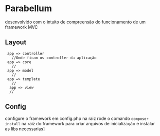 <head><link rel="stylesheet" href=""></head>

# Parabellum
  desenvolvido com o intuito de compreensão do funcionamento de um framework MVC

## Layout
 ```
  app => controller
    //Onde ficam os controller da aplicação
  app => core
    //
  app => model
    //
  app => template
    //
   app => view
   //
  ```
   
## Config
configure o framework em config.php na raiz
rode o comando <code>composer install</code> na raiz do framework para criar arquivos de inicialização e instalar as libs necessarias]


